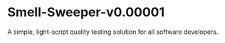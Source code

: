 # Smell-Sweeper-v0.00001
A simple, light-script quality testing solution for all software developers.
